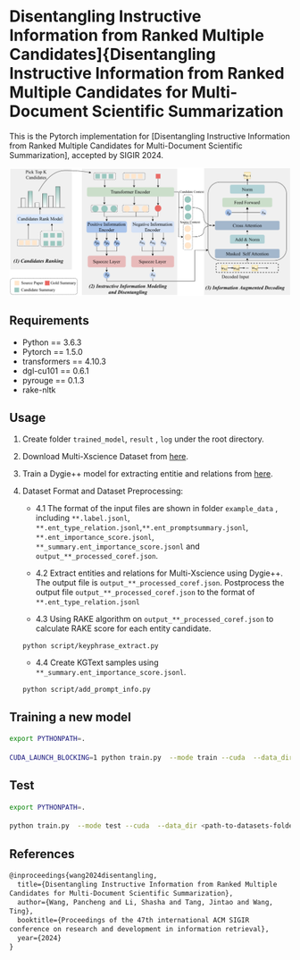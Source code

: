 # Disentangling Instructive Information from Ranked Multiple Candidates]{Disentangling Instructive Information from Ranked Multiple Candidates for Multi-Document Scientific Summarization
This is the Pytorch implementation for [Disentangling Instructive Information from Ranked Multiple Candidates for Multi-Document Scientific Summarization], accepted by SIGIR 2024.

<p align="center">
 <img src="image/modelframework.pdf" width="700"/>
</p>

## Requirements
* Python == 3.6.3
* Pytorch == 1.5.0
* transformers == 4.10.3
* dgl-cu101 == 0.6.1
* pyrouge == 0.1.3
* rake-nltk

## Usage
1. Create folder `trained_model`, `result` , `log` under the root directory.

2. Download Multi-Xscience Dataset from [here](https://github.com/yaolu/Multi-XScience).

3. Train a Dygie++ model for extracting entitie and relations from [here](https://github.com/dwadden/dygiepp).

4. Dataset Format and Dataset Preprocessing:
    * 4.1 The format of the input files are shown in folder `example_data` , including `**.label.jsonl`, `**.ent_type_relation.jsonl`,`**.ent_promptsummary.jsonl`, `**.ent_importance_score.jsonl`, `**_summary.ent_importance_score.jsonl` and `output_**_processed_coref.json`.
    
    * 4.2 Extract entities and relations for Multi-Xscience using Dygie++. The output file is `output_**_processed_coref.json`.
    Postprocess the output file `output_**_processed_coref.json` to the format of `**.ent_type_relation.jsonl`
    
    * 4.3 Using RAKE algorithm on `output_**_processed_coref.json` to calculate RAKE score for each entity candidate. 
    ```
    python script/keyphrase_extract.py
    ```
    
    * 4.4 Create KGText samples using `**_summary.ent_importance_score.jsonl`.
    ```
    python script/add_prompt_info.py
    ```

## Training a new model
```bash
export PYTHONPATH=.

CUDA_LAUNCH_BLOCKING=1 python train.py  --mode train --cuda  --data_dir <path-to-datasets-folder> --batch_size 4 --seed 666 --train_steps 100000 --save_checkpoint_steps 4000  --report_every 1  --visible_gpus 0 --gpu_ranks 0  --world_size 1 --accum_count 2 --dec_dropout 0.1 --enc_dropout 0.1  --model_path  <path-to-trained-model-folder>  --log_file <path-to-log-file>  --inter_layers 6,7 --inter_heads 8 --hier --doc_max_timesteps 50 --prop 3 --min_length1 100 --no_repeat_ngram_size1 3 --sep_optim false --num_workers 5 --lr_dec 0.05 --warmup_steps 8000 --lr 0.005 --enc_layers 6  --dec_layers 6 --use_nucleus_sampling false --label_smoothing 0.1 --entloss_weight 1 
```

## Test
```bash
export PYTHONPATH=.

python train.py  --mode test --cuda  --data_dir <path-to-datasets-folder> --batch_size 8 --valid_batch_size 8 --seed 666   --visible_gpus 0 --gpu_ranks 0 --dec_dropout 0.1 --enc_dropout 0.1  --lr 0.2 --label_smoothing 0.0  --log_file <path-to-log-file>  --inter_layers 6,7 --inter_heads 8 --doc_max_timesteps 50 --use_bert false --report_rouge --alpha 0.4 --max_length 400 --result_path <path-to-result-folder> --prop 3 --test_all false --sep_optim false   --use_bert false  --use_nucleus_sampling false --min_length1 100 --min_length2 110 --no_repeat_ngram_size1 3 --no_repeat_ngram_size2 3 --test_from <path-to-saved-model-checkpoint>
```

## References
```
@inproceedings{wang2024disentangling,
  title={Disentangling Instructive Information from Ranked Multiple Candidates for Multi-Document Scientific Summarization},
  author={Wang, Pancheng and Li, Shasha and Tang, Jintao and Wang, Ting},
  booktitle={Proceedings of the 47th international ACM SIGIR conference on research and development in information retrieval},
  year={2024}
}
```